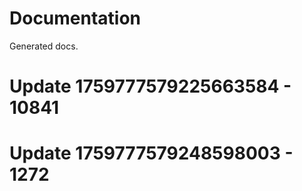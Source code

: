 # Documentation

Generated docs.

# Update 1759777579225663584 - 10841

# Update 1759777579248598003 - 1272
